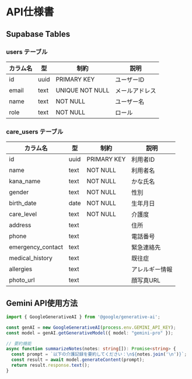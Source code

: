 # API仕様書

## Supabase Tables

### users テーブル
| カラム名 | 型 | 制約 | 説明 |
|---------|-----|------|------|
| id | uuid | PRIMARY KEY | ユーザーID |
| email | text | UNIQUE NOT NULL | メールアドレス |
| name | text | NOT NULL | ユーザー名 |
| role | text | NOT NULL | ロール |

### care_users テーブル
| カラム名 | 型 | 制約 | 説明 |
|---------|-----|------|------|
| id | uuid | PRIMARY KEY | 利用者ID |
| name | text | NOT NULL | 利用者名 |
| kana_name | text | NOT NULL | かな氏名 |
| gender | text | NOT NULL | 性別 |
| birth_date | date | NOT NULL | 生年月日 |
| care_level | text | NOT NULL | 介護度 |
| address | text | | 住所 |
| phone | text | | 電話番号 |
| emergency_contact | text | | 緊急連絡先 |
| medical_history | text | | 既往症 |
| allergies | text | | アレルギー情報 |
| photo_url | text | | 顔写真URL |

## Gemini API使用方法
```typescript
import { GoogleGenerativeAI } from '@google/generative-ai';

const genAI = new GoogleGenerativeAI(process.env.GEMINI_API_KEY);
const model = genAI.getGenerativeModel({ model: "gemini-pro" });

// 要約機能
async function summarizeNotes(notes: string[]): Promise<string> {
  const prompt = `以下の介護記録を要約してください：\n${notes.join('\n')}`;
  const result = await model.generateContent(prompt);
  return result.response.text();
}
```
